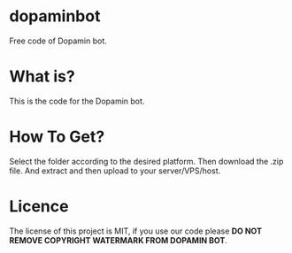# dopaminbot
<script type='text/javascript' src='https://cdn.trakteer.id/js/embed/trbtn.min.js'></script><script type='text/javascript'>(function(){var trbtnId=trbtn.init('Dukung Saya di Trakteer','#be1e2d','https://trakteer.id/clumbuzz','https://cdn.trakteer.id/images/embed/trbtn-icon.png','40');trbtn.draw(trbtnId);})();</script>
Free code of Dopamin bot.
# **What is?**
This is the code for the Dopamin bot.
# How To Get?
Select the folder according to the desired platform. Then download the .zip file. And extract and then upload to your server/VPS/host.
# Licence
The license of this project is MIT, if you use our code please **DO NOT REMOVE COPYRIGHT WATERMARK FROM DOPAMIN BOT**.
